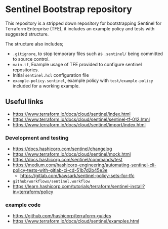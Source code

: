 # Sentinel Bootstrap repository

This repository is a stripped down repository for bootstrapping Sentinel for Terraform Enterprise (TFE), it includes an example policy and tests with suggested structure.

The structure also includes;

- `.gitignore`, to stop temporary files such as `.sentinel/` being committed to source control.
- `main.tf`, Example usage of TFE provided to configure sentinel repositories.
- Initial `sentinel.hcl` configuration file
- `example-policy.sentinel`, example policy with `test/example-policy` included for a working example.

## Useful links

- https://www.terraform.io/docs/cloud/sentinel/index.html
- https://www.terraform.io/docs/cloud/sentinel/sentinel-tf-012.html
- https://www.terraform.io/docs/cloud/sentinel/import/index.html


### Development and testing

- https://docs.hashicorp.com/sentinel/changelog
- https://www.terraform.io/docs/cloud/sentinel/mock.html
- https://docs.hashicorp.com/sentinel/commands/test
- https://medium.com/hashicorp-engineering/automating-sentinel-cli-policy-tests-with-gitlab-ci-cd-51b7d2b45e3e
  - https://gitlab.com/kawsark/sentinel-policy-sets-for-tfc
- `github/workflows/sentinel.workflow`
- https://learn.hashicorp.com/tutorials/terraform/sentinel-install?in=terraform/policy

### example code 

- https://github.com/hashicorp/terraform-guides
- https://www.terraform.io/docs/cloud/sentinel/examples.html
